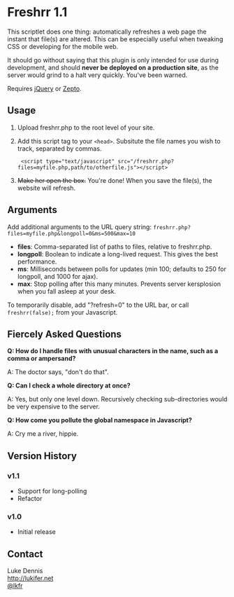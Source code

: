 Freshrr 1.1
===========

This scriptlet does one thing: automatically refreshes a web page the instant that file(s) are altered. This can be especially useful when tweaking CSS or developing for the mobile web.

It should go without saying that this plugin is only intended for use during development, and should **never be deployed on a production site**, as the server would grind to a halt very quickly. You've been warned.

Requires [jQuery][] or [Zepto][].



Usage
-----

1. Upload freshrr.php to the root level of your site.

2. Add this script tag to your `<head>`. Subsitute the file names you wish to track, separated by commas.

		<script type="text/javascript" src="/freshrr.php?files=myfile.php,path/to/otherfile.js"></script>

3. ~~Make her open the box.~~ You're done! When you save the file(s), the website will refresh.


Arguments
---------

Add additional arguments to the URL query string: `freshrr.php?files=myfile.php&longpoll=0&ms=500&max=10`

- **files**:	Comma-separated list of paths to files, relative to freshrr.php.
- **longpoll**:	Boolean to indicate a long-lived request. This gives the best performance.
- **ms**:		Milliseconds between polls for updates (min 100; defaults to 250 for longpoll, and 1000 for ajax).
- **max**:		Stop polling after this many minutes. Prevents server kersplosion when you fall asleep at your desk.

To temporarily disable, add "?refresh=0" to the URL bar, or call `freshrr(false);` from your Javascript.


Fiercely Asked Questions
------------------------

**Q: How do I handle files with unusual characters in the name, such as a comma or ampersand?**

A: The doctor says, "don't do that".

**Q: Can I check a whole directory at once?**

A: Yes, but only one level down. Recursively checking sub-directories would be very expensive to the server.

**Q: How come you pollute the global namespace in Javascript?**

A: Cry me a river, hippie.


Version History
---------------

### v1.1 ###
 * Support for long-polling
 * Refactor

### v1.0 ###
 * Initial release


Contact
-------
Luke Dennis  
http://lukifer.net  
[@lkfr][]



[jQuery]: http://jquery.com
[Zepto]: http://zeptojs.com
[@lkfr]: http://twitter.com/lkfr